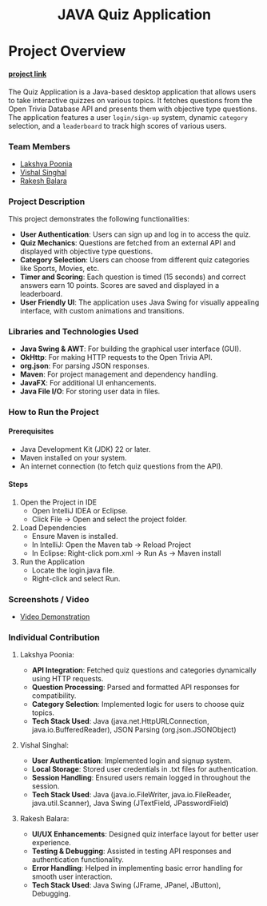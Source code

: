 <h1 align="center">﻿JAVA Quiz Application</h1>
<h1 align="left">Project Overview</h1>

#### [project link](https://github.com/vishalsinghalop/java-project-1)

The Quiz Application is a Java-based desktop application that allows users to take interactive quizzes on various topics. It fetches questions from the Open Trivia Database API and presents them with objective type questions. The application features a user `login/sign-up` system, dynamic `category` selection, and a `leaderboard` to track high scores of various users.

### Team Members
- [Lakshya Poonia](https://github.com/itz-lakshya)
- [Vishal Singhal](https://github.com/vishalsinghalop)
- [Rakesh Balara](https://github.com/RickiChaudhary)

  
### Project Description
This project demonstrates the following functionalities:
- **User Authentication**: Users can sign up and log in to access the quiz.
- **Quiz Mechanics**: Questions are fetched from an external API and displayed with objective type questions.
- **Category Selection**: Users can choose from different quiz categories like Sports, Movies, etc.
- **Timer and Scoring**: Each question is timed (15 seconds) and correct answers earn 10 points. Scores are saved and displayed in a leaderboard.
- **User Friendly UI**: The application uses Java Swing for visually appealing interface, with custom animations and transitions.

### Libraries and Technologies Used
- **Java Swing & AWT**: For building the graphical user interface (GUI).
- **OkHttp**: For making HTTP requests to the Open Trivia API.
- **org.json**: For parsing JSON responses.
- **Maven**: For project management and dependency handling.
- **JavaFX**: For additional UI enhancements.
- **Java File I/O**: For storing user data in files.

### How to Run the Project
#### Prerequisites
- Java Development Kit (JDK) 22 or later.
- Maven installed on your system.
- An internet connection (to fetch quiz questions from the API).

#### Steps
1. Open the Project in IDE
   - Open IntelliJ IDEA or Eclipse.
   - Click File → Open and select the project folder.
2. Load Dependencies
   - Ensure Maven is installed.
   - In IntelliJ: Open the Maven tab → Reload Project
   - In Eclipse: Right-click pom.xml → Run As → Maven install
3. Run the Application
   - Locate the login.java file.
   - Right-click and select Run.

### Screenshots / Video
- [Video Demonstration](https://drive.google.com/file/d/1R53MrWNKPIicI7ObOzYCspPADYSfzAhn/view?usp=share_link)

### Individual Contribution

1. Lakshya Poonia:
   - **API Integration**: Fetched quiz questions and categories dynamically using HTTP requests.
   - **Question Processing**: Parsed and formatted API responses for compatibility.
   - **Category Selection**: Implemented logic for users to choose quiz topics.
   - **Tech Stack Used**: Java (java.net.HttpURLConnection, java.io.BufferedReader), JSON Parsing (org.json.JSONObject)

2. Vishal Singhal:
   - **User Authentication**: Implemented login and signup system.
   - **Local Storage**: Stored user credentials in .txt files for authentication.
   - **Session Handling**: Ensured users remain logged in throughout the session.
   - **Tech Stack Used**: Java (java.io.FileWriter, java.io.FileReader, java.util.Scanner), Java Swing (JTextField, JPasswordField)



3. Rakesh Balara:
   - **UI/UX Enhancements**: Designed quiz interface layout for better user experience.
   - **Testing & Debugging**: Assisted in testing API responses and authentication functionality.
   - **Error Handling**: Helped in implementing basic error handling for smooth user interaction.
   - **Tech Stack Used**: Java Swing (JFrame, JPanel, JButton), Debugging.
